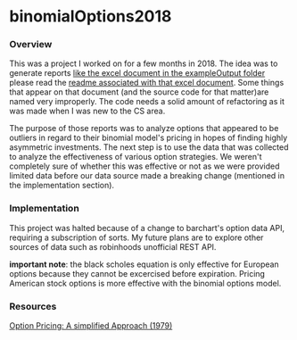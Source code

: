# binomialOptions2018

### Overview
This was a project I worked on for a few months in 2018. The idea was to generate reports [like the excel document in the exampleOutput folder](https://github.com/forbesjon2/binomialOptions2018/blob/master/exampleOutput/filter.xlsx) please read the [readme associated with that excel document](https://github.com/forbesjon2/binomialOptions2018/blob/master/exampleOutput/README.md). Some things that appear on that document (and the source code for that matter)are named very improperly. The code needs a solid amount of refactoring as it was made when I was new to the CS area.

The purpose of those reports was to analyze options that appeared to be outliers in regard to their binomial model's pricing in hopes of finding highly asymmetric investments. The next step is to use the data that was collected to analyze the effectiveness of various option strategies. We weren't completely sure of whether this was effective or not as we were provided limited data before our data source made a breaking change (mentioned in the implementation section).

### Implementation
This project was halted because of a change to barchart's option data API, requiring a subscription of sorts. My future plans are to explore other sources of data such as robinhoods unofficial REST API. 

**important note**: the black scholes equation is only effective for European options because they cannot be excercised before expiration. Pricing American stock options is more effective with the binomial options model.

### Resources
[Option Pricing: A simplified Approach (1979)](https://citeseerx.ist.psu.edu/viewdoc/citations;jsessionid=2BD640587BAF8D2256C2E22548DEE13D?doi=10.1.1.379.7582)
